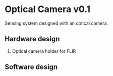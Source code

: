 # Optical Camera v0.1
Sensing system designed with an optical camera.

## Hardware design
1. Optical camera holder for FLIR
 
## Software design

